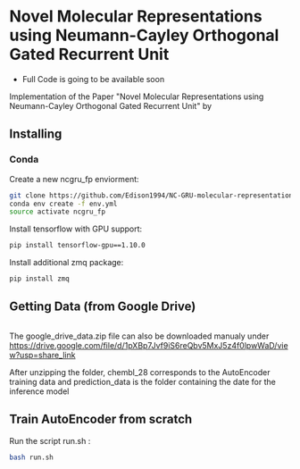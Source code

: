 # Novel Molecular Representations using Neumann-Cayley Orthogonal Gated Recurrent Unit
+ Full Code is going to be available soon

Implementation of the Paper "Novel Molecular Representations using Neumann-Cayley Orthogonal Gated Recurrent Unit" by 

## Installing

### Conda
Create a new ncgru_fp enviorment:
```bash
git clone https://github.com/Edison1994/NC-GRU-molecular-representation.git
conda env create -f env.yml
source activate ncgru_fp
```

Install tensorflow with GPU support:
```bash
pip install tensorflow-gpu==1.10.0
```

Install additional zmq package:
```bash
pip install zmq
```

## Getting Data (from Google Drive)
```bash

```
The google_drive_data.zip file can also be downloaded manualy under https://drive.google.com/file/d/1pXBp7Jvf9iS6reQbv5MxJ5z4f0lpwWaD/view?usp=share_link

After unzipping the folder, chembl_28 corresponds to the AutoEncoder training data and prediction_data is the folder containing the date for the inference model

## Train AutoEncoder from scratch
Run the script run.sh :
```bash
bash run.sh
```
